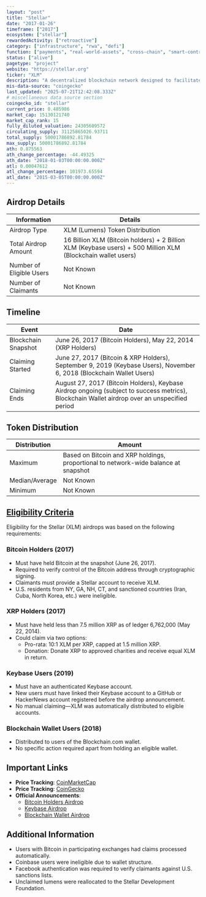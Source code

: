 ```yaml
---
layout: "post"
title: "Stellar"
date: "2017-01-26"
timeframe: ["2017"]
ecosystem: ["stellar"]
rewardedActivity: ["retroactive"]
category: ["infrastructure", "rwa", "defi"]
function: ["payments", "real-world-assets", "cross-chain", "smart-contract-platform"]
status: ["alive"]
pagetype: "project"
website: "https://stellar.org"
ticker: "XLM"
description: "A decentralized blockchain network designed to facilitate fast and low-cost cross-border transactions, with a focus on financial inclusion."
mis-data-source: "coingecko"
last_updated: "2025-07-21T12:42:08.333Z"
# miscellaneous data source section
coingecko_id: "stellar"
current_price: 0.485986
market_cap: 15130121740
market_cap_rank: 15
fully_diluted_valuation: 24305609572
circulating_supply: 31125865026.93711
total_supply: 50001786892.81784
max_supply: 50001786892.81784
ath: 0.875563
ath_change_percentage: -44.49325
ath_date: "2018-01-03T00:00:00.000Z"
atl: 0.00047612
atl_change_percentage: 101973.65594
atl_date: "2015-03-05T00:00:00.000Z"
---
```


## Airdrop Details

| Information              | Details                                                                                                      |
| ------------------------ | ------------------------------------------------------------------------------------------------------------ |
| Airdrop Type             | XLM (Lumens) Token Distribution                                                                              |
| Total Airdrop Amount     | 16 Billion XLM (Bitcoin holders) + 2 Billion XLM (Keybase users) + 500 Million XLM (Blockchain wallet users) |
| Number of Eligible Users | Not Known                                                                                                    |
| Number of Claimants      | Not Known                                                                                                    |

## Timeline

| Event               | Date                                                                                                                                          |
| ------------------- | --------------------------------------------------------------------------------------------------------------------------------------------- |
| Blockchain Snapshot | June 26, 2017 (Bitcoin Holders), May 22, 2014 (XRP Holders)                                                                                   |
| Claiming Started    | June 27, 2017 (Bitcoin & XRP Holders), September 9, 2019 (Keybase Users), November 6, 2018 (Blockchain Wallet Users)                          |
| Claiming Ends       | August 27, 2017 (Bitcoin Holders), Keybase Airdrop ongoing (subject to success metrics), Blockchain Wallet airdrop over an unspecified period |

## Token Distribution

| Distribution   | Amount                                                                              |
| -------------- | ----------------------------------------------------------------------------------- |
| Maximum        | Based on Bitcoin and XRP holdings, proportional to network-wide balance at snapshot |
| Median/Average | Not Known                                                                           |
| Minimum        | Not Known                                                                           |

## [Eligibility Criteria](https://stellar.org)

Eligibility for the Stellar (XLM) airdrops was based on the following requirements:

### Bitcoin Holders (2017)
- Must have held Bitcoin at the snapshot (June 26, 2017).
- Required to verify control of the Bitcoin address through cryptographic signing.
- Claimants must provide a Stellar account to receive XLM.
- U.S. residents from NY, GA, NH, CT, and sanctioned countries (Iran, Cuba, North Korea, etc.) were ineligible.

### XRP Holders (2017)
- Must have held less than 7.5 million XRP as of ledger 6,762,000 (May 22, 2014).
- Could claim via two options:
  - Pro-rata: 10:1 XLM per XRP, capped at 1.5 million XRP.
  - Donation: Donate XRP to approved charities and receive equal XLM in return.

### Keybase Users (2019)
- Must have an authenticated Keybase account.
- New users must have linked their Keybase account to a GitHub or HackerNews account registered before the airdrop announcement.
- No manual claiming—XLM was automatically distributed to eligible accounts.

### Blockchain Wallet Users (2018)
- Distributed to users of the Blockchain.com wallet.
- No specific action required apart from holding an eligible wallet.

## Important Links

- **Price Tracking**: [CoinMarketCap](https://coinmarketcap.com/currencies/stellar/)
- **Price Tracking**: [CoinGecko](https://www.coingecko.com/en/coins/stellar)
- **Official Announcements**:
  - [Bitcoin Holders Airdrop](https://stellar.org/blog/foundation-news/bitcoin-claim-lumens-2)
  - [Keybase Airdrop](https://stellar.org/blog/foundation-news/keybase-stellar-lumens-spacedrop)
  - [Blockchain Wallet Airdrop](https://stellar.org/blog/foundation-news/bringing-lumens-to-millions)

## Additional Information

- Users with Bitcoin in participating exchanges had claims processed automatically.
- Coinbase users were ineligible due to wallet structure.
- Facebook authentication was required to verify claimants against U.S. sanctions lists.
- Unclaimed lumens were reallocated to the Stellar Development Foundation.